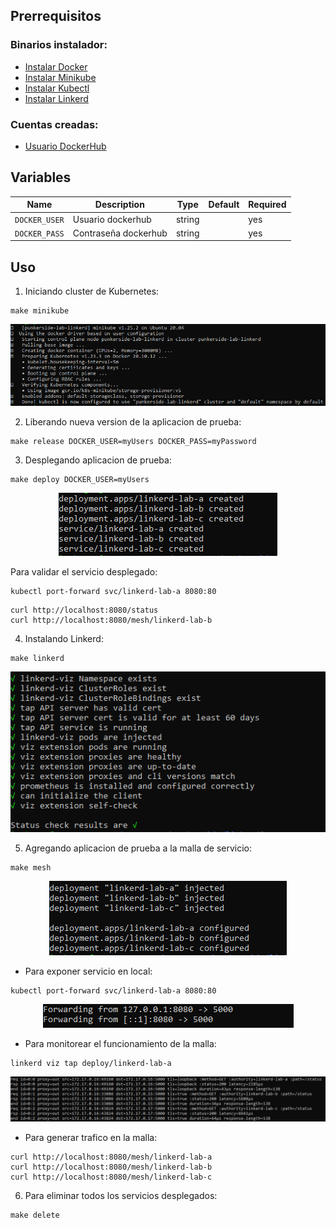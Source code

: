 ## **Prerrequisitos**

### Binarios instalador:

* [Instalar Docker](https://docs.docker.com/engine/install/)
* [Instalar Minikube](https://minikube.sigs.k8s.io/docs/start/)
* [Instalar Kubectl](https://kubernetes.io/docs/tasks/tools/install-kubectl-linux/)
* [Instalar Linkerd](https://linkerd.io/2.11/getting-started/)

### Cuentas creadas:

* [Usuario DockerHub](https://hub.docker.com/signup)


## **Variables**

| Name | Description | Type | Default | Required |
|------|-------------|------|---------|----------|
| `DOCKER_USER` | Usuario dockerhub | string | | yes |
| `DOCKER_PASS` | Contraseña dockerhub | string | | yes |

## **Uso**

1. Iniciando cluster de Kubernetes:

```console
make minikube
```

<p align="center">
  <img src="docs/img_02.PNG">
</p>

2. Liberando nueva version de la aplicacion de prueba:

```console
make release DOCKER_USER=myUsers DOCKER_PASS=myPassword
```

3. Desplegando aplicacion de prueba:

```console
make deploy DOCKER_USER=myUsers
```

<p align="center">
  <img src="docs/img_03.PNG">
</p>

Para validar el servicio desplegado:

```console
kubectl port-forward svc/linkerd-lab-a 8080:80
```

```console
curl http://localhost:8080/status
curl http://localhost:8080/mesh/linkerd-lab-b
```

4. Instalando Linkerd:

```console
make linkerd
```

<p align="center">
  <img src="docs/img_04.PNG">
</p>

5. Agregando aplicacion de prueba a la malla de servicio:

```console
make mesh
```

<p align="center">
  <img src="docs/img_05.PNG">
</p>

* Para exponer servicio en local:

```console
kubectl port-forward svc/linkerd-lab-a 8080:80
```

<p align="center">
  <img src="docs/img_06.PNG">
</p>

* Para monitorear el funcionamiento de la malla:

```console
linkerd viz tap deploy/linkerd-lab-a
```

<p align="center">
  <img src="docs/img_01.PNG">
</p>

* Para generar trafico en la malla:

```console
curl http://localhost:8080/mesh/linkerd-lab-a
curl http://localhost:8080/mesh/linkerd-lab-b
curl http://localhost:8080/mesh/linkerd-lab-c
```

6. Para eliminar todos los servicios desplegados:

```console
make delete
```